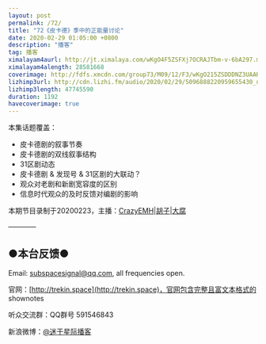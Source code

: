 ```yaml
---
layout: post
permalink: /72/
title: "72《皮卡德》季中的正能量讨论"
date: 2020-02-29 01:05:00 +0800
description: "播客"
tag: 播客 
ximalayam4aurl: http://jt.ximalaya.com/wKgO4F5ZSFXj7OCRAJTbm-v-6bA297.m4a?channel=rss&amp;album_id=3135361&amp;track_id=260783227&amp;uid=6418191&amp;jt=http://audio.xmcdn.com/group78/M00/0E/0E/wKgO4F5ZSFXj7OCRAJTbm-v-6bA297.m4a
ximalayam4alength: 28581668
coverimage: http://fdfs.xmcdn.com/group73/M09/12/F3/wKgO215ZSDDDNZ3UAAKWZx8Itkg166.jpg
lizhimp3url: http://cdn.lizhi.fm/audio/2020/02/29/5096888220959655430_ud.mp3
lizhimp3length: 47745590
duration: 1192
havecoverimage: true
---  
```


本集话题覆盖：

- 皮卡德剧的叙事节奏
- 皮卡德剧的双线叙事结构
- 31区剧动态
- 皮卡德剧 &amp; 发现号 &amp; 31区剧的大联动？
- 观众对老剧和新剧宽容度的区别
- 信息时代观众的及时反馈对编剧的影响

本期节目录制于20200223，主播：[CrazyEMH](mailto:emh@trekin.space)\|[胡子](https://weibo.com/p/1005051764117203)\|[大腐](https://weibo.com/u/5113590549)

————

## ●本台反馈●

Email: [subspacesignal@qq.com](mailto:subspacesignal@qq.com), all frequencies open.

官网：[http://trekin.space](http://trekin.space)，官网包含完整且富文本格式的 shownotes

听众交流群：QQ群号 591546843

新浪微博：[@迷于星际播客](http://weibo.com/lostinst)
